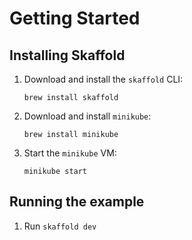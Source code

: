 # Getting Started

## Installing Skaffold

1. Download and install the `skaffold` CLI:
   ```
   brew install skaffold
   ```
1. Download and install `minikube`:
   ```
   brew install minikube
   ```
1. Start the `minikube` VM:
   ```
   minikube start
   ```

## Running the example

1. Run `skaffold dev`

